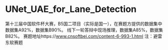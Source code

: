 # UNet_UAE_for_Lane_Detection

第十三届中国软件杯大赛，B5国二项目（实际是国一），在赛题方提供的数据集中数据集A92%，数据集B90%。
线下一轮答辩中现场推理，数据集A85%，数据集B82%。
赛题地址https://www.cnsoftbei.com/content-6-993-1.html
注：避雷东软赛题